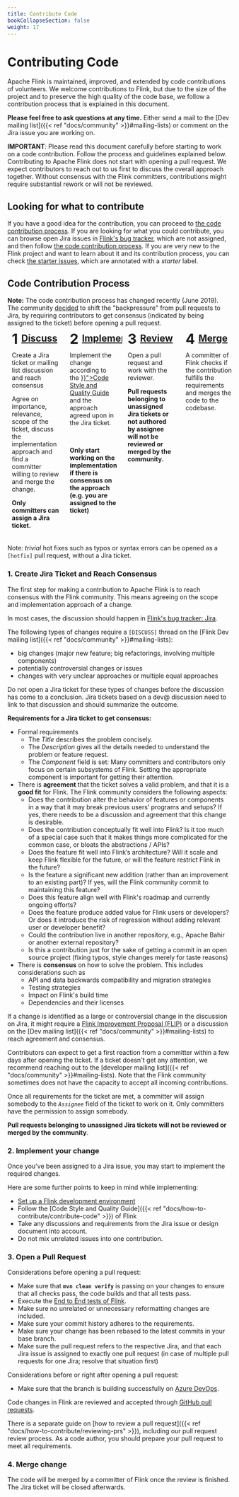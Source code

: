 ```yaml
---
title: Contribute Code
bookCollapseSection: false
weight: 17
---
```


# Contributing Code

Apache Flink is maintained, improved, and extended by code contributions of volunteers. We welcome contributions to Flink, but due to the size of the project and to preserve the high quality of the code base, we follow a contribution process that is explained in this document.

**Please feel free to ask questions at any time.** Either send a mail to the [Dev mailing list]({{< ref "docs/community" >}}#mailing-lists) or comment on the Jira issue you are working on.

**IMPORTANT**: Please read this document carefully before starting to work on a code contribution. Follow the process and guidelines explained below. Contributing to Apache Flink does not start with opening a pull request. We expect contributors to reach out to us first to discuss the overall approach together. Without consensus with the Flink committers, contributions might require substantial rework or will not be reviewed.

## Looking for what to contribute

If you have a good idea for the contribution, you can proceed to [the code contribution process](#code-contribution-process).
If you are looking for what you could contribute, you can browse open Jira issues in [Flink's bug tracker](https://issues.apache.org/jira/projects/FLINK/issues),
which are not assigned, and then follow [the code contribution process](#code-contribution-process). If you are very new
to the Flink project and want to learn about it and its contribution process, you can check
[the starter issues](https://issues.apache.org/jira/issues/?filter=12349196), which are annotated with a _starter_ label.

## Code Contribution Process

<style>
.contribute-grid {
  margin-bottom: 10px;
  display: flex;
  flex-direction: column;
  margin-left: -2px;
  margin-right: -2px;
}

.contribute-grid .column {
  margin-top: 4px;
  padding: 0 2px;
}

@media only screen and (min-width: 480px) {
  .contribute-grid {
    flex-direction: row;
    flex-wrap: wrap;
  }

  .contribute-grid .column {
    flex: 0 0 50%;
  }

  .contribute-grid .column {
    margin-top: 4px;
  }
}

@media only screen and (min-width: 960px) {
  .contribute-grid {
    flex-wrap: nowrap;
  }

  .contribute-grid .column {
    flex: 0 0 25%;
  }

}

.contribute-grid .panel {
  height: 100%;
  margin: 0;
}

.contribute-grid .panel-body {
  padding: 10px;
}

.contribute-grid h2 {
  margin: 0 0 10px 0;
  padding: 0;
  display: flex;
  align-items: flex-start;
}

.contribute-grid .number {
  margin-right: 0.25em;
  font-size: 1.5em;
  line-height: 0.9;
}
</style>


<div class="alert alert-warning" role="alert">
    <b>Note:</b> The code contribution process has changed recently (June 2019). The community <a href="https://lists.apache.org/thread.html/1e2b85d0095331606ad0411ca028f061382af08138776146589914f8@%3Cdev.flink.apache.org%3E">decided</a> to shift the "backpressure" from pull requests to Jira, by requiring contributors to get consensus (indicated by being assigned to the ticket) before opening a pull request.
</div>


<div class="contribute-grid">
  <div class="column">
    <div class="panel panel-default">
      <div class="panel-body">
        <h2><span class="number">1</span><a href="#consensus">Discuss</a></h2>
        <p>Create a Jira ticket or mailing list discussion and reach consensus</p>
        <p>Agree on importance, relevance, scope of the ticket, discuss the implementation approach and find a committer willing to review and merge the change.</p>
        <p><b>Only committers can assign a Jira ticket.</b></p>
      </div>
    </div>
  </div>
  <div class="column">
    <div class="panel panel-default">
      <div class="panel-body">
        <h2><span class="number">2</span><a href="#implement">Implement</a></h2>
        <p>Implement the change according to the <a href="{{< ref "docs/how-to-contribute/contribute-code" >}}">Code Style and Quality Guide</a> and the approach agreed upon in the Jira ticket.</p> <br />
        <p><b>Only start working on the implementation if there is consensus on the approach (e.g. you are assigned to the ticket)</b></p>
      </div>
    </div>
  </div>
  <div class="column">
    <div class="panel panel-default">
      <div class="panel-body">
        <h2><span class="number">3</span><a href="#review">Review</a></h2>
        <p>Open a pull request and work with the reviewer.</p>
        <p><b>Pull requests belonging to unassigned Jira tickets or not authored by assignee will not be reviewed or merged by the community.</b></p>
      </div>
    </div>
  </div>
  <div class="column">
    <div class="panel panel-default">
      <div class="panel-body">
        <h2><span class="number">4</span><a href="#merge">Merge</a></h2>
        <p>A committer of Flink checks if the contribution fulfills the requirements and merges the code to the codebase.</p>
      </div>
    </div>
  </div>
</div>

<div class="row">
  <div class="col-sm-12">
    <div class="panel panel-default">
      <div class="panel-body">
        Note: <i>trivial</i> hot fixes such as typos or syntax errors can be opened as a <code>[hotfix]</code> pull request, without a Jira ticket.
      </div>
    </div>
  </div>
</div>



<a name="consensus"></a>

### 1. Create Jira Ticket and Reach Consensus


The first step for making a contribution to Apache Flink is to reach consensus with the Flink community. This means agreeing on the scope and implementation approach of a change.

In most cases, the discussion should happen in [Flink's bug tracker: Jira](https://issues.apache.org/jira/projects/FLINK/issues).

The following types of changes require a `[DISCUSS]` thread on the [Flink Dev mailing list]({{< ref "docs/community" >}}#mailing-lists):

- big changes (major new feature; big refactorings, involving multiple components)
- potentially controversial changes or issues
- changes with very unclear approaches or multiple equal approaches

Do not open a Jira ticket for these types of changes before the discussion has come to a conclusion.
Jira tickets based on a dev@ discussion need to link to that discussion and should summarize the outcome.



**Requirements for a Jira ticket to get consensus:**

- Formal requirements
    - The *Title* describes the problem concisely.
    - The *Description* gives all the details needed to understand the problem or feature request.
    - The *Component* field is set: Many committers and contributors only focus on certain subsystems of Flink. Setting the appropriate component is important for getting their attention.
- There is **agreement** that the ticket solves a valid problem, and that it is a **good fit** for Flink.
  The Flink community considers the following aspects:
    - Does the contribution alter the behavior of features or components in a way that it may break previous users’ programs and setups? If yes, there needs to be a discussion and agreement that this change is desirable.
    - Does the contribution conceptually fit well into Flink? Is it too much of a special case such that it makes things more complicated for the common case, or bloats the abstractions / APIs?
    - Does the feature fit well into Flink’s architecture? Will it scale and keep Flink flexible for the future, or will the feature restrict Flink in the future?
    - Is the feature a significant new addition (rather than an improvement to an existing part)? If yes, will the Flink community commit to maintaining this feature?
    - Does this feature align well with Flink's roadmap and currently ongoing efforts?
    - Does the feature produce added value for Flink users or developers? Or does it introduce the risk of regression without adding relevant user or developer benefit?
    - Could the contribution live in another repository, e.g., Apache Bahir or another external repository?
    - Is this a contribution just for the sake of getting a commit in an open source project (fixing typos, style changes merely for taste reasons)
- There is **consensus** on how to solve the problem. This includes considerations such as
    - API and data backwards compatibility and migration strategies
    - Testing strategies
    - Impact on Flink's build time
    - Dependencies and their licenses

If a change is identified as a large or controversial change in the discussion on Jira, it might require a [Flink Improvement Proposal (FLIP)](https://cwiki.apache.org/confluence/display/FLINK/Flink+Improvement+Proposals) or a discussion on the [Dev mailing list]({{< ref "docs/community" >}}#mailing-lists) to reach agreement and consensus.

Contributors can expect to get a first reaction from a committer within a few days after opening the ticket. If a ticket doesn't get any attention, we recommend reaching out to the [developer mailing list]({{< ref "docs/community" >}}#mailing-lists). Note that the Flink community sometimes does not have the capacity to accept all incoming contributions.


Once all requirements for the ticket are met, a committer will assign somebody to the *`Assignee`* field of the ticket to work on it.
Only committers have the permission to assign somebody.

**Pull requests belonging to unassigned Jira tickets will not be reviewed or merged by the community**.


<a name="implement"></a>

### 2. Implement your change

Once you've been assigned to a Jira issue, you may start to implement the required changes.

Here are some further points to keep in mind while implementing:

- [Set up a Flink development environment](https://cwiki.apache.org/confluence/display/FLINK/Setting+up+a+Flink+development+environment)
- Follow the [Code Style and Quality Guide]({{< ref "docs/how-to-contribute/contribute-code" >}}) of Flink
- Take any discussions and requirements from the Jira issue or design document into account.
- Do not mix unrelated issues into one contribution.


<a name="review"></a>

### 3. Open a Pull Request

Considerations before opening a pull request:

- Make sure that **`mvn clean verify`** is passing on your changes to ensure that all checks pass, the code builds and that all tests pass.
- Execute the [End to End tests of Flink](https://github.com/apache/flink/tree/master/flink-end-to-end-tests#running-tests).
- Make sure no unrelated or unnecessary reformatting changes are included.
- Make sure your commit history adheres to the requirements.
- Make sure your change has been rebased to the latest commits in your base branch.
- Make sure the pull request refers to the respective Jira, and that each Jira issue is assigned to exactly one pull request (in case of multiple pull requests for one Jira; resolve that situation first)

Considerations before or right after opening a pull request:

- Make sure that the branch is building successfully on [Azure DevOps](https://dev.azure.com/apache-flink/apache-flink/_build?definitionId=2).

Code changes in Flink are reviewed and accepted through [GitHub pull requests](https://help.github.com/en/articles/creating-a-pull-request).

There is a separate guide on [how to review a pull request]({{< ref "docs/how-to-contribute/reviewing-prs" >}}), including our pull request review process. As a code author, you should prepare your pull request to meet all requirements.

<a name="merge"></a>

### 4. Merge change

The code will be merged by a committer of Flink once the review is finished. The Jira ticket will be closed afterwards.

